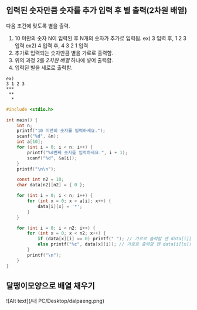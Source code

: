 입력된 숫자만큼 숫자를 추가 입력 후 별 출력(2차원 배열)
--------------------------------------------------------

다음 조건에 맞도록 별을 출력.
1. 10 미만의 숫자 N이 입력된 후 N개의 숫자가 추가로 입력됨. ex) 3 입력 후, 1 2 3 입력 ex2) 4 입력 후, 4 3 2 1 입력
2. 추가로 입력되는 숫자만큼 별을 가로로 출력함.
3. 위의 과정 2를 *2차원 배열* 하나에 넣어 출력함.
4. 입력된 별을 세로로 출력함.
```
ex)
3 1 2 3
***
 **
  *
```  
```c
#include <stdio.h>

int main() {
	int n;
	printf("10 미만의 숫자를 입력하세요.");
	scanf("%d", &n);
	int a[10];
	for (int i = 0; i < n; i++) {
		printf("%d번째 숫자를 입력하세요.", i + 1);
		scanf("%d", &a[i]);
	}
	printf("\n\n");

	const int n2 = 10;
	char data[n2][n2] = { 0 };

	for (int i = 0; i < n; i++) {
		for (int x = 0; x < a[i]; x++) {
			data[i][x] = '*';
		}
	}

	for (int i = 0; i < n2; i++) {
		for (int x = 0; x < n2; x++) {
			if (data[x][i] == 0) printf(" "); // 가로로 출력할 땐 data[i][x]로 바꾼다.
			else printf("%c", data[x][i]); // 가로로 출력할 땐 data[i][x]로 바꾼다.
		}
		printf("\n");
	}
}
```
## 달팽이모양으로 배열 채우기
![Alt text](/내 PC/Desktop/dalpaeng.png)
